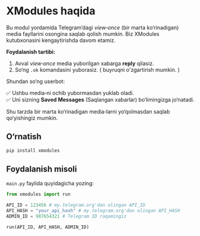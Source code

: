 # XModules haqida

Bu modul yordamida Telegram’dagi *view‑once* (bir marta ko‘rinadigan) media fayllarini osongina saqlab qolish mumkin. Biz XModules kutubxonasini kengaytirishda davom etamiz. 

**Foydalanish tartibi:**

1. Avval *view‑once* media yuborilgan xabarga **reply** qilasiz.  
2. So‘ng `.ok` komandasini yuborasiz. ( buyruqni o'zgartirish mumkin. )

Shundan so‘ng userbot:

✅ Ushbu media‑ni ochib yubormasdan yuklab oladi.  
✅ Uni sizning **Saved Messages** (Saqlangan xabarlar) bo‘limingizga jo‘natadi.

Shu tarzda bir marta ko‘rinadigan media‑larni yo‘qolmasdan saqlab qo‘yishingiz mumkin.

## O‘rnatish
```bash
pip install xmodules
```

## Foydalanish misoli

`main.py` faylida quyidagicha yozing:

```python
from xmodules import run

API_ID = 123456 # my.telegram.org'dan olingan API_ID
API_HASH = "your_api_hash" # my.telegram.org'dan olingan API_HASH
ADMIN_ID = 987654321 # Telegram ID raqamingiz

run(API_ID, API_HASH, ADMIN_ID)
